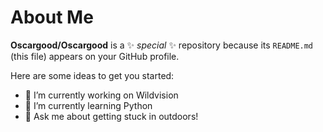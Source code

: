 # About Me


**Oscargood/Oscargood** is a ✨ _special_ ✨ repository because its `README.md` (this file) appears on your GitHub profile.

Here are some ideas to get you started:

- 🔭 I’m currently working on Wildvision
- 🌱 I’m currently learning Python
- 💬 Ask me about getting stuck in outdoors!

